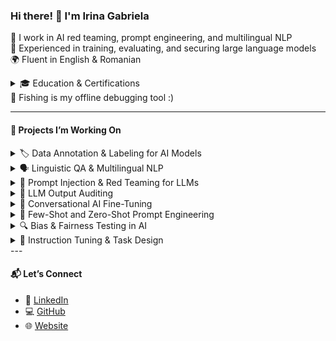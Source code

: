 <h3>Hi there! 👋 I'm Irina Gabriela</h3>

🧠 I work in AI red teaming, prompt engineering, and multilingual NLP  
📌 Experienced in training, evaluating, and securing large language models  
🌍 Fluent in English & Romanian

<details>
  <summary>🎓 Education & Certifications</summary>
  <br>

- 🎓 Bachelor's Degree in **Business Administration**  
- 🛡️ Associate's Degree in **Cybersecurity**  

I’ve also completed a wide range of specialized courses and professional certifications in:

- 🤖 Artificial Intelligence (AI), Machine Learning (ML), and Deep Learning  
- 📊 Data Science, Data Analytics, and Data Literacy  
- 🧾 Data Storytelling & Data Visualization  
- 🏅 Professional Certificates and Badges from:
  - Meta  
  - IBM  
  - Google  
  - Microsoft  
  - Atlassian  

🔗 View my certificates here: [gabrielacotoara.com/certificates](https://gabrielacotoara.com/certificates)

</details>

</details>
🎣 Fishing is my offline debugging tool :)

---

<h4>🚀 Projects I’m Working On</h4>

<details>
  <summary>🏷️ Data Annotation & Labeling for AI Models</summary>
  <br>
  Annotating and labeling text, audio, and image data to train and validate machine learning models across domains.
</details>

<details>
  <summary>🗣️ Linguistic QA & Multilingual NLP</summary>
  <br>
  Supporting AI model performance through grammar evaluation, localization testing, and cross-language alignment.
</details>

<details>
  <summary>🔐 Prompt Injection & Red Teaming for LLMs</summary>
  <br>
  Crafting adversarial prompts to test model security, detect jailbreak vulnerabilities, and assess safety boundaries.
</details>

<details>
  <summary>🧪 LLM Output Auditing</summary>
  <br>
  Evaluating model responses for harmful content, factual errors, repetition, and instruction-following accuracy.
</details>

<details>
  <summary>💬 Conversational AI Fine-Tuning</summary>
  <br>
  Reviewing chatbot dialogue quality for tone, clarity, empathy, and human-likeness in customer-facing use cases.
</details>

<details>
  <summary>🧠 Few-Shot and Zero-Shot Prompt Engineering</summary>
  <br>
  Designing optimized prompts for downstream NLP tasks using minimal examples, improving model adaptability.
</details>

<details>
  <summary>🔍 Bias & Fairness Testing in AI</summary>
  <br>
  Conducting evaluations to identify and reduce bias across gender, ethnicity, and language in AI outputs.
</details>

<details>
  <summary>🧾 Instruction Tuning & Task Design</summary>
  <br>
  Writing and curating high-quality datasets for supervised instruction tuning across diverse tasks and model sizes.
</details>
---

<h4>📬 Let’s Connect</h4>

- 💼 [LinkedIn](https://linkedin.com/in/gabrielacotoaraybarra)  
- 💻 [GitHub](https://github.com/gabrielacotoara)
- 🌐 [Website](https://gabrielacotoara.com) 
